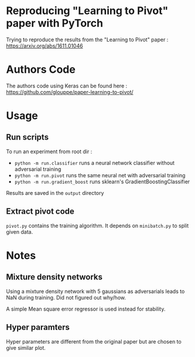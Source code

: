 # Reproducing "Learning to Pivot" paper with PyTorch

Trying to reproduce the results from the "Learning to Pivot" paper : https://arxiv.org/abs/1611.01046


# Authors Code

The authors code using Keras can be found here :
https://github.com/glouppe/paper-learning-to-pivot/


# Usage

## Run scripts

To run an experiment from root dir :

- `python -m run.classifier` runs a neural network classifier without adversarial training
- `python -m run.pivot` runs the same neural net with adversarial training
- `python -m run.gradient_boost` runs sklearn's GradientBoostingClassifier

Results are saved in the `output` directory

## Extract pivot code

`pivot.py` contains the training algorithm. It depends on `minibatch.py` to split given data.


# Notes

## Mixture density networks

Using a mixture density network with 5 gaussians as adversarials leads to NaN during training.
Did not figured out why/how.

A simple Mean square error regressor is used instead for stability.

## Hyper paramters

Hyper parameters are different from the original paper but are chosen to give similar plot.

